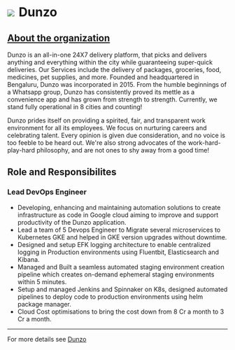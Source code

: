 <h1><a href="{{ "/" | absolute_url }}"><img style="max-width: 4%" src="/images/back.png"></a><label style="margin-left: 2%">Dunzo</label></h1>

<h2><a href="https://www.dunzo.com/about" target="_blank">About the organization</a></h2>

Dunzo is an all-in-one 24X7 delivery platform, that picks and delivers anything and everything within the city while guaranteeing super-quick deliveries. Our Services include the delivery of packages, groceries, food, medicines, pet supplies, and more. Founded and headquartered in Bengaluru, Dunzo was incorporated in 2015. From the humble beginnings of a Whatsapp group, Dunzo has consistently proved its mettle as a convenience app and has grown from strength to strength. Currently, we stand fully operational in 8 cities and counting!

Dunzo prides itself on providing a spirited, fair, and transparent work environment for all its employees. We focus on nurturing careers and celebrating talent.  Every opinion is given due consideration, and no voice is too feeble to be heard out. We're also strong advocates of the work-hard-play-hard philosophy, and are not ones to shy away from a good time!

## Role and Responsibilites

### Lead DevOps Engineer

- Developing, enhancing and maintaining automation solutions to create infrastructure as code in Google cloud aiming to improve and support productivity of the Dunzo application.
- Lead a team of 5 Devops Engineer to Migrate several microservices to Kubernetes GKE and helped in GKE version upgrades without downtime.
- Designed and setup EFK logging architecture to enable centralized logging in Production environments using Fluentbit, Elasticsearch and Kibana.
- Managed and Built a seamless automated staging environment creation pipeline which creates on-demand ephemeral staging environments within 5 minutes.
- Setup and managed Jenkins and Spinnaker on K8s, designed automated pipelines to deploy code to production environments using helm package manager.
- Cloud Cost optimisations to bring the cost down from 8 Cr a month to 3 Cr a month.
---

For more details see <a href="https://www.dunzo.com/" target="_blank">Dunzo</a>
